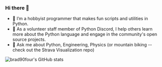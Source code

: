 ### Hi there 👋

- 🔭 I’m a hobbyist programmer that makes fun scripts and utilities in Python. 
- 🌱 As a volunteer staff member of Python Discord, I help others learn more about the Python language and engage in the community's open source projects.
- 💬 Ask me about Python, Engineering, Physics (or mountain biking -- check out the Strava Visualization repo)

![brad90four's GitHub stats](https://github-readme-stats.vercel.app/api?username=brad90four&show_icons=true&theme=chartreuse-dark)
